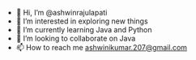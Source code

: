 - 👋 Hi, I’m @ashwinrajulapati
- 👀 I’m interested in exploring new things
- 🌱 I’m currently learning Java and Python
- 💞️ I’m looking to collaborate on Java
- 📫 How to reach me ashwinikumar.207@gmail.com

<!---
ashwinrajulapati/ashwinrajulapati is a ✨ special ✨ repository because its `README.md` (this file) appears on your GitHub profile.
You can click the Preview link to take a look at your changes.
--->
